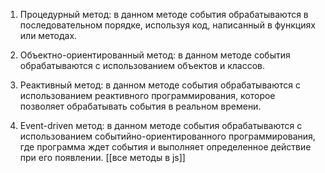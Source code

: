 1.  Процедурный метод: в данном методе события обрабатываются в последовательном порядке, используя код, написанный в функциях или методах.
    
2.  Объектно-ориентированный метод: в данном методе события обрабатываются с использованием объектов и классов.
    
3.  Реактивный метод: в данном методе события обрабатываются с использованием реактивного программирования, которое позволяет обрабатывать события в реальном времени.
    
4.  Event-driven метод: в данном методе события обрабатываются с использованием событийно-ориентированного программирования, где программа ждет события и выполняет определенное действие при его появлении.
[[все методы в js]]